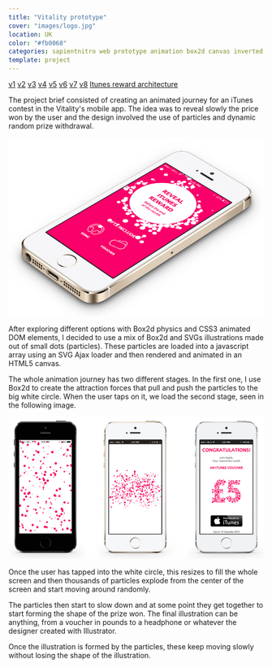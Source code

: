 ```yaml
---
title: "Vitality prototype"
cover: "images/logo.jpg"
location: UK
color: "#fb0068"
categories: sapientnitro web prototype animation box2d canvas inverted
template: project
---
```


<p class="align-center">
<a class="btn" href="http://work.joanmira.com/demos/vitality/v1" target="_blank" rel="noopener noreferrer">v1</a>
<a class="btn" href="http://work.joanmira.com/demos/vitality/v2" target="_blank" rel="noopener noreferrer">v2</a>
<a class="btn" href="http://work.joanmira.com/demos/vitality/v3" target="_blank" rel="noopener noreferrer">v3</a>
<a class="btn" href="http://work.joanmira.com/demos/vitality/v4" target="_blank" rel="noopener noreferrer">v4</a>
<a class="btn" href="http://work.joanmira.com/demos/vitality/v5" target="_blank" rel="noopener noreferrer">v5</a>
<a class="btn" href="http://work.joanmira.com/demos/vitality/v6" target="_blank" rel="noopener noreferrer">v6</a>
<a class="btn" href="http://work.joanmira.com/demos/vitality/v7" target="_blank" rel="noopener noreferrer">v7</a>
<a class="btn" href="http://work.joanmira.com/demos/vitality/v8" target="_blank" rel="noopener noreferrer">v8</a>
<a class="btn" href="http://work.joanmira.com/demos/vitality/itunes-reward-architecture.pdf" target="_blank" rel="noopener noreferrer">Itunes reward architecture</a>
</p>

The project brief consisted of creating an animated journey for an iTunes contest in the Vitality's mobile app. The idea was to reveal slowly the price won by the user and the design involved the use of particles and dynamic random prize withdrawal.

![](./images/0.jpg)

After exploring different options with Box2d physics and CSS3 animated DOM elements, I decided to use a mix of Box2d and SVGs illustrations made out of small dots (particles). These particles are loaded into a javascript array using an SVG Ajax loader and then rendered and animated in an HTML5 canvas.

The whole animation journey has two different stages. In the first one, I use Box2d to create the attraction forces that pull and push the particles to the big white circle. When the user taps on it, we load the second stage, seen in the following image.

![](./images/1.jpg)

Once the user has tapped into the white circle, this resizes to fill the whole screen and then thousands of particles explode from the center of the screen and start moving around randomly.

The particles then start to slow down and at some point they get together to start forming the shape of the prize won. The final illustration can be anything, from a voucher in pounds to a headphone or whatever the designer created with Illustrator.

Once the illustration is formed by the particles, these keep moving slowly without losing the shape of the illustration.
